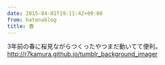 ```yaml
---
date: 2015-04-01T19:11:42+09:00
from: hatenablog
title: 春
---
```


<p>3年前の春に桜見ながらつくったやつまだ動いてて便利。<br>
<a href="http://r7kamura.github.io/tumblr_background_imager">http://r7kamura.github.io/tumblr_background_imager</a></p>

